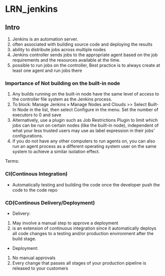 # LRN_jenkins

## Intro
1. Jenkins is an automation server.
2. often associated with building source code and deploying the results
3. ability to distribute jobs across multiple nodes
4. Jenkins controller sends jobs to the appropriate agent based on the job requirements and the resources available at the time.
5. possible to run jobs on the controller, Best practice is to always create at least one agent and run jobs there

### Importance of Not building on the built-in node
1. Any builds running on the built-in node have the same level of access to the controller file system as the Jenkins process.
2. To block: Manage Jenkins » Manage Nodes and Clouds >> Select Built-In Node in the list, then select Configure in the menu. Set the number of executors to 0 and save
3. Alternatively, use a plugin such as Job Restrictions Plugin to limit which jobs can be run on certain nodes (like the built-in node), independent of what your less trusted users may use as label expression in their jobs' configurations.
4. If you do not have any other computers to run agents on, you can also run an agent process as a different operating system user on the same system to achieve a similar isolation effect.

Terms:
### CI(Continous Integration)
- Automatically testing and building the code once the developer push the code to the code repo

### CD(Continous Delivery/Deployment)
- Delivery:
1. May involve a manual step to approve a deployment
2. is an extension of continuous integration since it automatically deploys all code changes to a testing and/or production environment after the build stage. 
- Deployment:
1. No manual approvals
2. Every change that passes all stages of your production pipeline is released to your customers